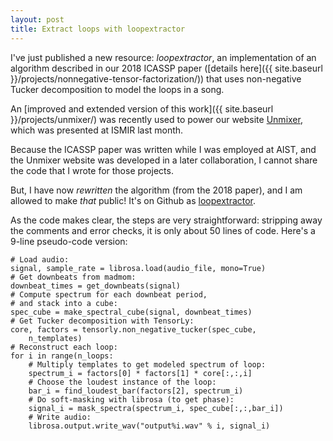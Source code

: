 ```yaml
---
layout: post
title: Extract loops with loopextractor
---
```


I've just published a new resource: *loopextractor*,
an implementation of an algorithm described in our 2018 ICASSP paper ([details here]({{ site.baseurl }}/projects/nonnegative-tensor-factorization/))
that uses non-negative Tucker decomposition to model the loops in a song.

An [improved and extended version of this work]({{ site.baseurl }}/projects/unmixer/) was recently used to power our website [Unmixer](https://unmixer.ongaaccel.jp/), which was presented at ISMIR last month.

Because the ICASSP paper was written while I was employed at AIST, and the Unmixer website was developed in a later collaboration, I cannot share the code that I wrote for those projects.

But, I have now *rewritten* the algorithm (from the 2018 paper), and I am allowed to make *that* public! It's on Github as [loopextractor](https://github.com/jblsmith/loopextractor).

As the code makes clear, the steps are very straightforward: stripping away the comments and error checks,
it is only about 50 lines of code. Here's a 9-line pseudo-code version:

    # Load audio:
    signal, sample_rate = librosa.load(audio_file, mono=True)
    # Get downbeats from madmom:
    downbeat_times = get_downbeats(signal)
    # Compute spectrum for each downbeat period,
    # and stack into a cube:
    spec_cube = make_spectral_cube(signal, downbeat_times)
    # Get Tucker decomposition with TensorLy:
    core, factors = tensorly.non_negative_tucker(spec_cube,
        n_templates)
    # Reconstruct each loop:
    for i in range(n_loops:
        # Multiply templates to get modeled spectrum of loop:
        spectrum_i = factors[0] * factors[1] * core[:,:,i]
        # Choose the loudest instance of the loop:
        bar_i = find_loudest_bar(factors[2], spectrum_i)
        # Do soft-masking with librosa (to get phase):
        signal_i = mask_spectra(spectrum_i, spec_cube[:,:,bar_i])
        # Write audio:
        librosa.output.write_wav("output%i.wav" % i, signal_i)
